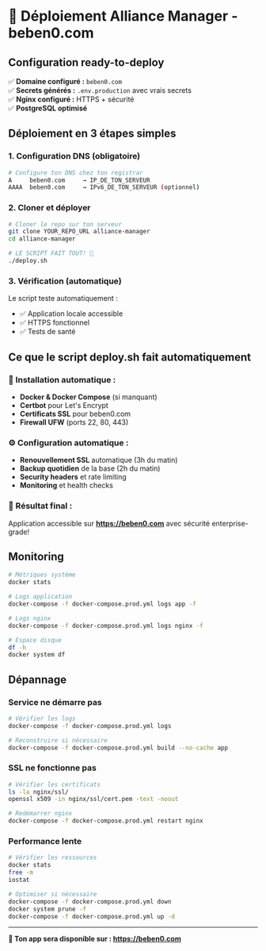 # 🚀 Déploiement Alliance Manager - beben0.com

## Configuration ready-to-deploy

✅ **Domaine configuré :** `beben0.com`  
✅ **Secrets générés :** `.env.production` avec vrais secrets  
✅ **Nginx configuré :** HTTPS + sécurité  
✅ **PostgreSQL optimisé**

## Déploiement en 3 étapes simples

### 1. Configuration DNS (obligatoire)

```bash
# Configure ton DNS chez ton registrar
A     beben0.com     → IP_DE_TON_SERVEUR
AAAA  beben0.com     → IPv6_DE_TON_SERVEUR (optionnel)
```

### 2. Cloner et déployer

```bash
# Cloner le repo sur ton serveur
git clone YOUR_REPO_URL alliance-manager
cd alliance-manager

# LE SCRIPT FAIT TOUT! 🚀
./deploy.sh
```

### 3. Vérification (automatique)

Le script teste automatiquement :

- ✅ Application locale accessible
- ✅ HTTPS fonctionnel
- ✅ Tests de santé

## Ce que le script deploy.sh fait automatiquement

### 🔧 Installation automatique :

- **Docker & Docker Compose** (si manquant)
- **Certbot** pour Let's Encrypt
- **Certificats SSL** pour beben0.com
- **Firewall UFW** (ports 22, 80, 443)

### ⚙️ Configuration automatique :

- **Renouvellement SSL** automatique (3h du matin)
- **Backup quotidien** de la base (2h du matin)
- **Security headers** et rate limiting
- **Monitoring** et health checks

### 🎯 Résultat final :

Application accessible sur **https://beben0.com** avec sécurité enterprise-grade!

## Monitoring

```bash
# Métriques système
docker stats

# Logs application
docker-compose -f docker-compose.prod.yml logs app -f

# Logs nginx
docker-compose -f docker-compose.prod.yml logs nginx -f

# Espace disque
df -h
docker system df
```

## Dépannage

### Service ne démarre pas

```bash
# Vérifier les logs
docker-compose -f docker-compose.prod.yml logs

# Reconstruire si nécessaire
docker-compose -f docker-compose.prod.yml build --no-cache app
```

### SSL ne fonctionne pas

```bash
# Vérifier les certificats
ls -la nginx/ssl/
openssl x509 -in nginx/ssl/cert.pem -text -noout

# Redémarrer nginx
docker-compose -f docker-compose.prod.yml restart nginx
```

### Performance lente

```bash
# Vérifier les ressources
docker stats
free -m
iostat

# Optimiser si nécessaire
docker-compose -f docker-compose.prod.yml down
docker system prune -f
docker-compose -f docker-compose.prod.yml up -d
```

---

**🎯 Ton app sera disponible sur : https://beben0.com**
